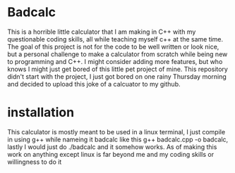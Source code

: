 # Badcalc
This is a horrible little calculator that I am making in C++ with my questionable coding skills, all while teaching myself c++ at the same time. The goal of this project is not for the code to be well written or look nice, but a personal challenge to make a calculator from scratch while being new to programming and C++. I might consider adding more features, but who knows I might just get bored of this little pet project of mine. This repository didn't start with the project, I just got bored on one rainy Thursday morning and decided to upload this joke of a calcuator to my github.
# installation
This calculator is mostly meant to be used in a linux terminal, I just compile in using g++ while nameing it badcalc like this g++ badcalc.cpp -o badcalc, lastly I would just do ./badcalc and it somehow works.
As of making this work on anything except linux is far beyond me and my coding skills or willingness to do it
